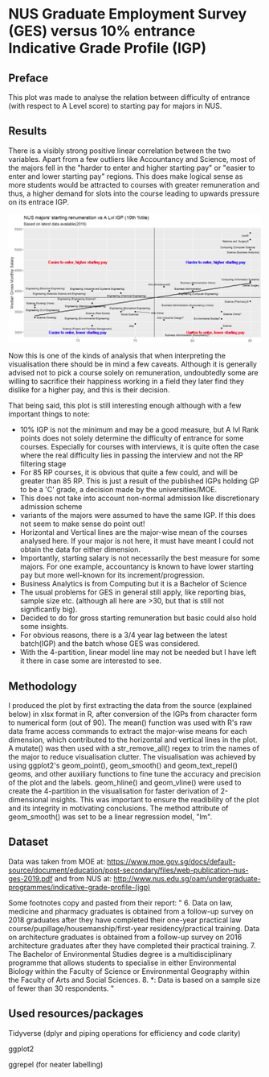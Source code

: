 # NUS Graduate Employment Survey (GES) versus 10% entrance Indicative Grade Profile (IGP)

## Preface
This plot was made to analyse the relation between difficulty of entrance (with respect to A Level score) to starting pay for majors in NUS.

## Results
There is a visibly strong positive linear correlation between the two variables. Apart from a few outliers like Accountancy and Science, most of the majors fell in the "harder to enter and higher starting pay" or "easier to enter and lower starting pay" regions. This does make logical sense as more students would be attracted to courses with greater remuneration and thus, a higher demand for slots into the course leading to upwards pressure on its entrace IGP.

![](https://github.com/junwenleong/ggplot2/blob/master/NUS%20GES%20versus%20IGP/NUSGESplot.PNG)

Now this is one of the kinds of analysis that when interpreting the visualisation there should be in mind a few caveats. Although it is generally advised not to pick a course solely on remuneration, undoubtedly some are willing to sacrifice their happiness working in a field they later find they dislike for a higher pay, and this is their decision.

That being said, this plot is still interesting enough although with a few important things to note:
- 10% IGP is not the minimum and may be a good measure, but A lvl Rank points does not solely determine the difficulty of entrance for some courses. Especially for courses with interviews, it is quite often the case where the real difficulty lies in passing the interview and not the RP filtering stage
- For 85 RP courses, it is obvious that quite a few could, and will be greater than 85 RP. This is just a result of the published IGPs holding GP to be a 'C' grade, a decision made by the universities/MOE.
- This does not take into account non-normal admission like discretionary admission scheme
- <Honour> variants of the majors were assumed to have the same IGP. If this does not seem to make sense do point out!
- Horizontal and Vertical lines are the major-wise mean of the courses analysed here. If your major is not here, it must have meant I could not obtain the data for either dimension.
- Importantly, starting salary is not necessarily the best measure for some majors. For one example, accountancy is known to have lower starting pay but more well-known for its increment/progression. 
- Business Analytics is from Computing but it is a Bachelor of Science
- The usual problems for GES in general still apply, like reporting bias, sample size etc. (although all here are >30, but that is still not significantly big).
- Decided to do for gross starting remuneration but basic could also hold some insights.
- For obvious reasons, there is a 3/4 year lag between the latest batch(IGP) and the batch whose GES was considered.
- With the 4-partition, linear model line may not be needed but I have left it there in case some are interested to see.

## Methodology
I produced the plot by first extracting the data from the source (explained below) in xlsx format in R, after conversion of the IGPs from character form to numerical form (out of 90). The mean() function was used with R's raw data frame access commands to extract the major-wise means for each dimension, which contributed to the horizontal and vertical lines in the plot. A mutate() was then used with a str_remove_all() regex to trim the names of the major to reduce visualisation clutter. The visualisation was achieved by using ggplot2's geom_point(), geom_smooth() and geom_text_repel() geoms, and other auxiliary functions to fine tune the accuracy and precision of the plot and the labels. geom_hline() and geom_vline() were used to create the 4-partition in the visualisation for faster derivation of 2-dimensional insights. This was important to ensure the readibility of the plot and its integrity in motivating conclusions. The method attribute of geom_smooth() was set to be a linear regression model, "lm".

## Dataset
Data was taken from MOE at: https://www.moe.gov.sg/docs/default-source/document/education/post-secondary/files/web-publication-nus-ges-2019.pdf and from NUS at: http://www.nus.edu.sg/oam/undergraduate-programmes/indicative-grade-profile-(igp)

Some footnotes copy and pasted from their report: 
" 6. Data on law, medicine and pharmacy graduates is obtained from a follow-up survey on 2018 graduates after they have completed their
one-year practical law course/pupillage/housemanship/first-year residency/practical training. Data on architecture graduates is
obtained from a follow-up survey on 2016 architecture graduates after they have completed their practical training.
7. The Bachelor of Environmental Studies degree is a multidisciplinary programme that allows students to specialise in either
Environmental Biology within the Faculty of Science or Environmental Geography within the Faculty of Arts and Social Sciences.
8. *: Data is based on a sample size of fewer than 30 respondents. "

## Used resources/packages
Tidyverse (dplyr and piping operations for efficiency and code clarity)

ggplot2

ggrepel (for neater labelling)
